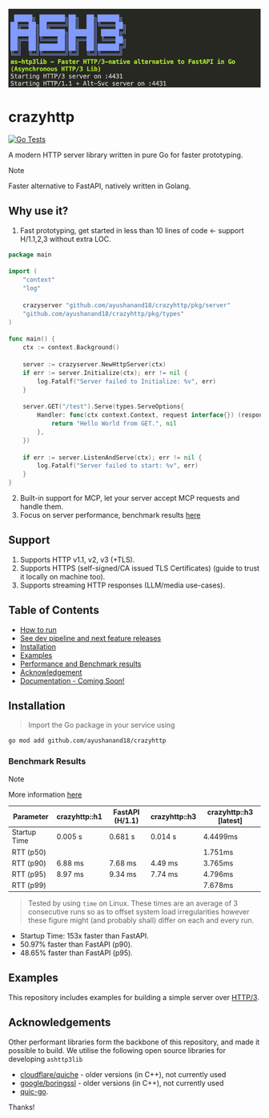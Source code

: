 ![crazyhttp](/assets/logo-startup.png)

# crazyhttp

[![Go Tests](https://github.com/ayushanand18/crazyhttp/actions/workflows/test-examples.yml/badge.svg)](https://github.com/ayushanand18/crazyhttp/actions/workflows/test-examples.yml)

A modern HTTP server library written in pure Go for faster prototyping.

> [!NOTE]
> Faster alternative to FastAPI, natively written in Golang.

## Why use it?
1. Fast prototyping, get started in less than 10 lines of code <- support H/1.1,2,3 without extra LOC.
```go
package main

import (
	"context"
	"log"

	crazyserver "github.com/ayushanand18/crazyhttp/pkg/server"
	"github.com/ayushanand18/crazyhttp/pkg/types"
)

func main() {
	ctx := context.Background()

	server := crazyserver.NewHttpServer(ctx)
	if err := server.Initialize(ctx); err != nil {
		log.Fatalf("Server failed to Initialize: %v", err)
	}

	server.GET("/test").Serve(types.ServeOptions{
		Handler: func(ctx context.Context, request interface{}) (response interface{}, err error) {
			return "Hello World from GET.", nil
		},
	})

	if err := server.ListenAndServe(ctx); err != nil {
		log.Fatalf("Server failed to start: %v", err)
	}
}
```
2. Built-in support for MCP, let your server accept MCP requests and handle them.
3. Focus on server performance, benchmark results [here](#benchmark-results)

## Support
1. Supports HTTP v1.1, v2, v3 (+TLS).
2. Supports HTTPS (self-signed/CA issued TLS Certificates) (guide to trust it locally on machine too).
3. Supports streaming HTTP responses (LLM/media use-cases).

## Table of Contents
+ [How to run](/notes/HOW-TO-RUN.md)
+ [See dev pipeline and next feature releases](/notes/TODO.md)
+ [Installation](#installation)
+ [Examples](/examples/)
+ [Performance and Benchmark results](/Performance.md)
+ [Acknowledgement](#acknowledgements)
+ [Documentation - Coming Soon!](/docs/)

## Installation
> Import the Go package in your service using
```sh
go mod add github.com/ayushanand18/crazyhttp
```

### Benchmark Results
> [!Note]
> More information [here](/notes/PERFORMANCE.md)

Parameter        | crazyhttp::h1   | FastAPI (H/1.1)| crazyhttp::h3  | crazyhttp::h3 [latest]
-----------------|-----------------|----------------|-----------------|---------------------------
Startup Time     | 0.005 s         | 0.681 s        | 0.014 s         | 4.4499ms
RTT (p50)        |                 |                |                 | 1.751ms
RTT (p90)        | 6.88 ms         | 7.68 ms        | 4.49 ms         | 3.765ms
RTT (p95)        | 8.97 ms         | 9.34 ms        | 7.74 ms         | 4.796ms
RTT (p99)        |                 |                |                 | 7.678ms

> Tested by using `time` on Linux. These times are an average of 3 consecutive runs so as to
> offset system load irregularities however these figure might (and probably shall) differ on
> each and every run.

- Startup Time: 153x faster than FastAPI.
- 50.97% faster than FastAPI (p90).
- 48.65% faster than FastAPI (p95).

## Examples
This repository includes examples for building a simple server over [HTTP/3](./examples/naive/main.go).

## Acknowledgements
Other performant libraries form the backbone of this repository, and made it possible to build. We 
utilise the following open source libraries for developing `ashttp3lib`
- [cloudflare/quiche](https://github.com/cloudflare/quiche/) - older versions (in C++), not currently used
- [google/boringssl](https://github.com/google/boringssl/) - older versions (in C++), not currently used
- [quic-go](https://github.com/quic-go).

Thanks!
